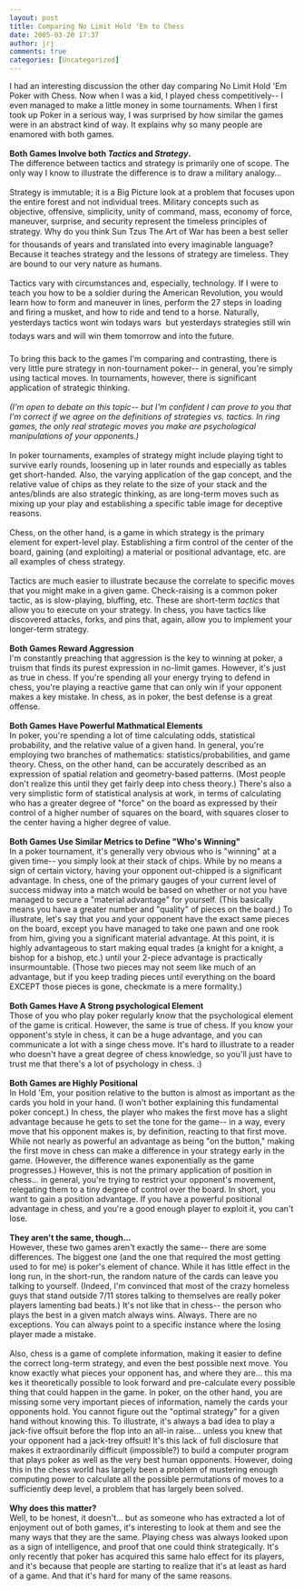```yaml
---
layout: post
title: Comparing No Limit Hold 'Em to Chess
date: 2005-03-20 17:37
author: jrj
comments: true
categories: [Uncategorized]
---
```

I had an interesting discussion the other day comparing No Limit Hold 'Em Poker with Chess. Now when I was a kid, I played chess competitively-- I even managed to make a little money in some tournaments. When I first took up Poker in a serious way, I was surprised by how similar the games were in an abstract kind of way. It explains why so many people are enamored with both games.<br /><br />**Both Games Involve both *Tactics* and *Strategy*.**<br />The difference between tactics and strategy is primarily one of scope. The only way I know to illustrate the difference is to draw a military analogy...<br /><br />Strategy is immutable; it is a Big Picture look at a problem that focuses upon the entire forest and not individual trees. Military concepts such as objective, offensive, simplicity, unity of command, mass, economy of force, maneuver, surprise, and security represent the timeless principles of strategy. Why do you think Sun Tzus The Art of War has been a best seller for thousands of years and translated into every imaginable language? Because it teaches strategy and the lessons of strategy are timeless. They are bound to our very nature as humans.<br /><br />Tactics vary with circumstances and, especially, technology. If I were to teach you how to be a soldier during the American Revolution, you would learn how to form and maneuver in lines, perform the 27 steps in loading and firing a musket, and how to ride and tend to a horse. Naturally, yesterdays tactics wont win todays wars  but yesterdays strategies still win todays wars and will win them tomorrow and into the future.<br /><br />To bring this back to the games I'm comparing and contrasting, there is very little pure strategy in non-tournament poker-- in general, you're simply using tactical moves. In tournaments, however, there is significant application of strategic thinking.<br /><br />*(I'm open to debate on this topic-- but I'm confident I can prove to you that I'm correct if we agree on the definitions of strategies vs. tactics. In ring games, the only real strategic moves you make are psychological manipulations of your opponents.)*<br /><br />In poker tournaments, examples of strategy might include playing tight to survive early rounds, loosening up in later rounds and especially as tables get short-handed. Also, the varying application of the gap concept, and the relative value of chips as they relate to the size of your stack and the antes/blinds are also strategic thinking, as are long-term moves such as mixing up your play and establishing a specific table image for deceptive reasons.<br /><br />Chess, on the other hand, is a game in which strategy is the primary element for expert-level play. Establishing a firm control of the center of the board, gaining (and exploiting) a material or positional advantage, etc. are all examples of chess strategy.<br /><br />Tactics are much easier to illustrate because the correlate to specific moves that you might make in a given game. Check-raising is a common poker tactic, as is slow-playing, bluffing, etc. These are short-term *tactics* that allow you to execute on your strategy. In chess, you have tactics like discovered attacks, forks, and pins that, again, allow you to implement your longer-term strategy.<br /><br />**Both Games Reward Aggression**<br />I'm constantly preaching that aggression is the key to winning at poker, a truism that finds its purest expression in no-limit games. However, it's just as true in chess. If you're spending all your energy trying to defend in chess, you're playing a reactive game that can only win if your opponent makes a key mistake. In chess, as in poker, the best defense is a great offense.<br /><br />**Both Games Have Powerful Mathmatical Elements**<br />In poker, you're spending a lot of time calculating odds, statistical probability, and the relative value of a given hand. In general, you're employing two branches of mathematics: statistics/probabilities, and game theory. Chess, on the other hand, can be accurately described as an expression of spatial relation and geometry-based patterns. (Most people don't realize this until they get fairly deep into chess theory.) There's also a very simplistic form of statistical analysis at work, in terms of calculating who has a greater degree of "force" on the board as expressed by their control of a higher number of squares on the board, with squares closer to the center having a higher degree of value.<br /><br />**Both Games Use Similar Metrics to Define "Who's Winning"**<br />In a poker tournament, it's generally very obvious who is "winning" at a given time-- you simply look at their stack of chips. While by no means a sign of certain victory, having your opponent out-chipped is a significant advantage. In chess, one of the primary gauges of your current level of success midway into a match would be based on whether or not you have managed to secure a "material advantage" for yourself. (This basically means you have a greater number and "quality" of pieces on the board.) To illustrate, let's say that you and your opponent have the exact same pieces on the board, except you have managed to take one pawn and one rook from him, giving you a significant material advantage. At this point, it is highly advantageous to start making equal trades (a knight for a knight, a bishop for a bishop, etc.) until your 2-piece advantage is practically insurmountable. (Those two pieces may not seem like much of an advantage, but if you keep trading pieces until everything on the board EXCEPT those pieces is gone, checkmate is a mere formality.)<br /><br />**Both Games Have A Strong psychological Element**<br />Those of you who play poker regularly know that the psychological element of the game is critical. However, the same is true of chess. If you know your opponent's style in chess, it can be a huge advantage, and you can communicate a lot with a singe chess move. It's hard to illustrate to a reader who doesn't have a great degree of chess knowledge, so you'll just have to trust me that there's a lot of psychology in chess. :)<br /><br />**Both Games are Highly Positional**<br />In Hold 'Em, your position relative to the button is almost as important as the cards you hold in your hand. (I won't bother explaining this fundamental poker concept.) In chess, the player who makes the first move has a slight advantage because he gets to set the tone for the game-- in a way, every move that his opponent makes is, by definition, reacting to that first move. While not nearly as powerful an advantage as being "on the button," making the first move in chess can make a difference in your strategy early in the game. (However, the difference wanes exponentially as the game progresses.) However, this is not the primary application of position in chess... in general, you're trying to restrict your opponent's movement, relegating them to a tiny degree of control over the board. In short, you want to gain a position advantage. If you have a powerful positional advantage in chess, and you're a good enough player to exploit it, you can't lose.<br /><br />**They aren't the same, though...**<br />However, these two games aren't exactly the same-- there are some differences. The biggest one (and the one that required the most getting used to for me) is poker's element of chance. While it has little effect in the long run, in the short-run, the random nature of the cards can leave you talking to yourself. (Indeed, I'm convinced that most of the crazy homeless guys that stand outside 7/11 stores talking to themselves are really poker players lamenting bad beats.) It's not like that in chess-- the person who plays the best in a given match always wins. Always. There are no exceptions. You can always point to a specific instance where the losing player made a mistake.<br /><br />Also, chess is a game of complete information, making it easier to define the correct long-term strategy, and even the best possible next move. You know exactly what pieces your opponent has, and where they are... this ma
kes it theoretically possible to look forward and pre-calculate every possible thing that could happen in the game. In poker, on the other hand, you are missing some very important pieces of information, namely the cards your opponents hold. You cannot figure out the "optimal strategy" for a given hand without knowing this. To illustrate, it's always a bad idea to play a jack-five offsuit before the flop into an all-in raise... unless you knew that your opponent had a jack-trey offsuit! It's this lack of full disclosure that makes it extraordinarily difficult (impossible?) to build a computer program that plays poker as well as the very best human opponents. However, doing this in the chess world has largely been a problem of mustering enough computing power to calculate all the possible permutations of moves to a sufficiently deep level, a problem that has largely been solved.<br /><br />**Why does this matter?**<br />Well, to be honest, it doesn't... but as someone who has extracted a lot of enjoyment out of both games, it's interesting to look at them and see the many ways that they are the same. Playing chess was always looked upon as a sign of intelligence, and proof that one could think strategically. It's only recently that poker has acquired this same halo effect for its players, and it's because that people are starting to realize that it's at least as hard of a game. And that it's hard for many of the same reasons.
